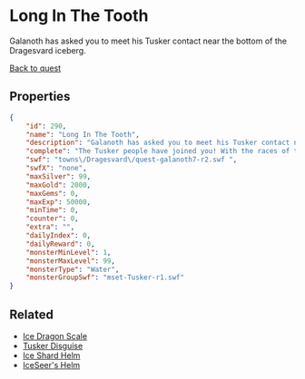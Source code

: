 # Long In The Tooth

Galanoth has asked you to meet his Tusker contact near the bottom of the Dragesvard iceberg.

[Back to quest](../quests.md)

## Properties

```json
{
    "id": 290,
    "name": "Long In The Tooth",
    "description": "Galanoth has asked you to meet his Tusker contact near the bottom of the Dragesvard iceberg.",
    "complete": "The Tusker people have joined you! With the races of the frozen northlands united you stand a fighting chance against Aisha.... but if you can convince the dragons to join you, you will be unstoppable. Now, how to convince Galanoth of that?",
    "swf": "towns\/Dragesvard\/quest-galanoth7-r2.swf ",
    "swfX": "none",
    "maxSilver": 99,
    "maxGold": 2000,
    "maxGems": 0,
    "maxExp": 50000,
    "minTime": 0,
    "counter": 0,
    "extra": "",
    "dailyIndex": 0,
    "dailyReward": 0,
    "monsterMinLevel": 1,
    "monsterMaxLevel": 99,
    "monsterType": "Water",
    "monsterGroupSwf": "mset-Tusker-r1.swf"
}
```

## Related

- [Ice Dragon Scale](../items/1773-ice-dragon-scale.md)
- [Tusker Disguise](../items/1959-tusker-disguise.md)
- [Ice Shard Helm](../items/1960-ice-shard-helm.md)
- [IceSeer's Helm](../items/1961-iceseer-s-helm.md)

